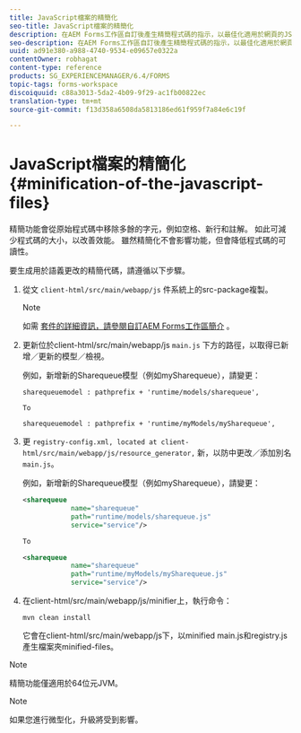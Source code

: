 ```yaml
---
title: JavaScript檔案的精簡化
seo-title: JavaScript檔案的精簡化
description: 在AEM Forms工作區自訂後產生精簡程式碼的指示，以最佳化適用於網頁的JS檔案。
seo-description: 在AEM Forms工作區自訂後產生精簡程式碼的指示，以最佳化適用於網頁的JS檔案。
uuid: ad91e380-a988-4740-9534-e09657e0322a
contentOwner: robhagat
content-type: reference
products: SG_EXPERIENCEMANAGER/6.4/FORMS
topic-tags: forms-workspace
discoiquuid: c88a3013-5da2-4b09-9f29-ac1fb00822ec
translation-type: tm+mt
source-git-commit: f13d358a6508da5813186ed61f959f7a84e6c19f

---
```



# JavaScript檔案的精簡化 {#minification-of-the-javascript-files}

精簡功能會從原始程式碼中移除多餘的字元，例如空格、新行和註解。 如此可減少程式碼的大小，以改善效能。 雖然精簡化不會影響功能，但會降低程式碼的可讀性。

要生成用於語義更改的精簡代碼，請遵循以下步驟。

1. 從文 `client-html/src/main/webapp/js` 件系統上的src-package複製。

   >[!NOTE]
   >
   >如需 [套件的詳細資訊，請參閱自訂AEM Forms工作區簡介](/help/forms/using/introduction-customizing-html-workspace.md) 。

1. 更新位於client-html/src/main/webapp/js `main.js` 下方的路徑，以取得已新增／更新的模型／檢視。

   例如，新增新的Sharequeue模型（例如mySharequeue），請變更：

   ```
   sharequeuemodel : pathprefix + 'runtime/models/sharequeue',
   
   To
   
   sharequeuemodel : pathprefix + 'runtime/myModels/mySharequeue',
   ```

1. 更 `registry-config.xml, located at client-html/src/main/webapp/js/resource_generator,` 新，以防中更改／添加別名 `main.js`。

   例如，新增新的Sharequeue模型（例如mySharequeue），請變更：

   ```xml
   <sharequeue
               name="sharequeue"
               path="runtime/models/sharequeue.js"
               service="service"/>
   
   To
   
   <sharequeue
               name="sharequeue"
               path="runtime/myModels/mySharequeue.js"
               service="service"/>
   ```

1. 在client-html/src/main/webapp/js/minifier上，執行命令：

   ```shell
   mvn clean install
   ```

   它會在client-html/src/main/webapp/js下，以minified main.js和registry.js產生檔案夾minified-files。

>[!NOTE]
>
>精簡功能僅適用於64位元JVM。

>[!NOTE]
>
>如果您進行微型化，升級將受到影響。
